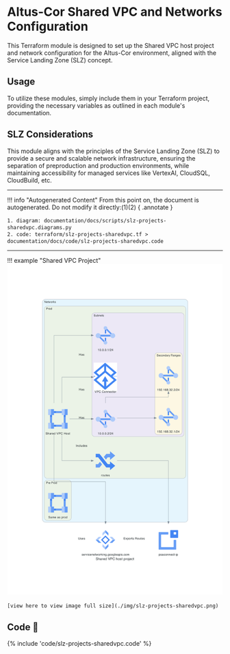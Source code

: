 # Altus-Cor Shared VPC and Networks Configuration

This Terraform module is designed to set up the Shared VPC host project and network configuration for the Altus-Cor environment, aligned with the Service Landing Zone (SLZ) concept.

## Usage

To utilize these modules, simply include them in your Terraform project, providing the necessary variables as outlined in each module's documentation.

## SLZ Considerations

This module aligns with the principles of the Service Landing Zone (SLZ) to provide a secure and scalable network infrastructure, ensuring the separation of preproduction and production environments, while maintaining accessibility for managed services like VertexAI, CloudSQL, CloudBuild, etc.

---

!!! info "Autogenerated Content"
    From this point on, the document is autogenerated. Do not modify it directly:(1)(2)
    { .annotate }

    1. diagram: documentation/docs/scripts/slz-projects-sharedvpc.diagrams.py
    2. code: terraform/slz-projects-sharedvpc.tf > documentation/docs/code/slz-projects-sharedvpc.code

---

!!! example "Shared VPC Project"
    ![image info](./img/slz-projects-sharedvpc.png)

    [view here to view image full size](./img/slz-projects-sharedvpc.png)

## Code 📜

{% include 'code/slz-projects-sharedvpc.code' %}
